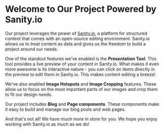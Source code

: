 # Welcome to Our Project Powered by Sanity.io

Our project leverages the power of [Sanity.io](https://www.sanity.io/), a platform for structured content that comes with an open-source editing environment. Sanity.io allows us to treat content as data and gives us the freedom to build a project around our needs.

One of the standout features we've enabled is the **Presentation Tool**. This tool provides a live preview of your content in Sanity.io. What makes it even more awesome is its interactive nature - you can click on items directly in the preview to edit them in Sanity.io. This makes content editing a breeze!

We've also enabled **Image Hotspots** and **Image Cropping** features. These allow us to focus on the most important parts of our images and crop them to fit our design needs.

Our project includes **Blog** and **Page components**. These components make it easy to build and manage our blog posts and web pages.

And that's not all! We have much more in store for you. We hope you enjoy working with Sanity.io as much as we do!
